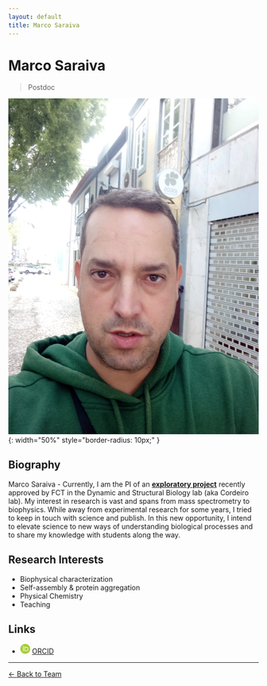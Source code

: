 ```yaml
---
layout: default
title: Marco Saraiva
---
```


# Marco Saraiva

> Postdoc

![Marco Saraiva](/assets/images/team/marco.jpg){: width="50%" style="border-radius: 10px;" }

## Biography
Marco Saraiva - Currently, I am the PI of an **[exploratory project](https://doi.org/10.54499/2023.12910.PEX)** recently approved by FCT in the Dynamic and Structural Biology lab (aka Cordeiro lab). My interest in research is vast and spans from mass spectrometry to biophysics. While away from experimental research for some years, I tried to keep in touch with science and publish. In this new opportunity, I intend to elevate science to new ways of understanding biological processes and to share my knowledge with students along the way. 

## Research Interests

- Biophysical characterization
- Self-assembly & protein aggregation
- Physical Chemistry
- Teaching

## Links
- <img src="/assets/images/icons/orcid_icon.png" alt="orcid" width="20" height="20"> [ORCID](https://orcid.org/0000-0002-9172-4965)


---

[← Back to Team](/pages/team.html)
